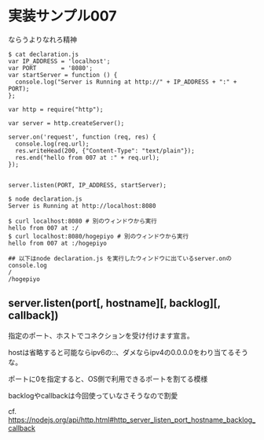 # 実装サンプル007
ならうよりなれろ精神

```
$ cat declaration.js
var IP_ADDRESS = 'localhost';
var PORT       = '8080';
var startServer = function () {
  console.log("Server is Running at http://" + IP_ADDRESS + ":" + PORT);
};

var http = require("http");

var server = http.createServer();

server.on('request', function (req, res) {
  console.log(req.url);
  res.writeHead(200, {"Content-Type": "text/plain"});
  res.end("hello from 007 at :" + req.url);
});


server.listen(PORT, IP_ADDRESS, startServer);

$ node declaration.js
Server is Running at http://localhost:8080

$ curl localhost:8080 # 別のウィンドウから実行
hello from 007 at :/
$ curl localhost:8080/hogepiyo # 別のウィンドウから実行
hello from 007 at :/hogepiyo

## 以下はnode declaration.js を実行したウィンドウに出ているserver.onのconsole.log
/
/hogepiyo
```

## server.listen(port[, hostname][, backlog][, callback])
指定のポート、ホストでコネクションを受け付けます宣言。

hostは省略すると可能ならipv6の::、ダメならipv4の0.0.0.0をわり当てるそうな。

ポートに0を指定すると、OS側で利用できるポートを割てる模様

backlogやcallbackは今回使っていなさそうなので割愛

cf. https://nodejs.org/api/http.html#http_server_listen_port_hostname_backlog_callback
